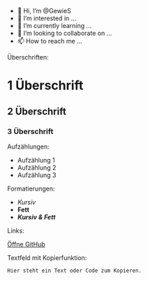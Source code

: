 - 👋 Hi, I’m @GewieS
- 👀 I’m interested in ...
- 🌱 I’m currently learning ...
- 💞️ I’m looking to collaborate on ...
- 📫 How to reach me ...

<!---
GewieS/GewieS is a ✨ special ✨ repository because its `README.md` (this file) appears on your GitHub profile.
You can click the Preview link to take a look at your changes.
--->

Überschriften:
# 1 Überschrift
## 2 Überschrift
### 3 Überschrift

Aufzählungen:

* Aufzählung 1
* Aufzählung 2
* Aufzählung 3

Formatierungen:

* *Kursiv*
* **Fett**
* ***Kursiv & Fett***

Links:

[Öffne GitHub](https://github.com/)

Textfeld mit Kopierfunktion:

```
Hier steht ein Text oder Code zum Kopieren.

```
